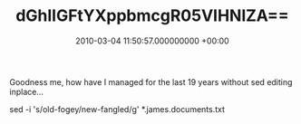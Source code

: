﻿---
layout: post
title: !binary |-
  dGhlIGFtYXppbmcgR05VIHNlZA==
wordpress_id: 245
wordpress_url: !binary |-
  aHR0cDovL3d3dy5qYW1lc2FuZGNsYXJlLm5ldC8/cD0yNDU=
date: 2010-03-04 11:50:57.000000000 +00:00
---
Goodness me, how have I managed for the last 19 years without sed editing inplace...

sed -i 's/old-fogey/new-fangled/g' *.james.documents.txt
